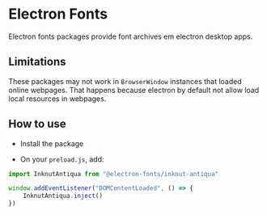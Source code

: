 # Electron Fonts

Electron fonts packages provide font archives em electron desktop apps.

## Limitations

These packages may not work in `BrowserWindow` instances that loaded online webpages. That happens because electron by default not allow load local resources in webpages.

## How to use

* Install the package

* On your `preload.js`, add:

```ts
import InknutAntiqua from "@electron-fonts/inknut-antiqua"

window.addEventListener("DOMContentLoaded", () => {
    InknutAntiqua.inject()
})
```